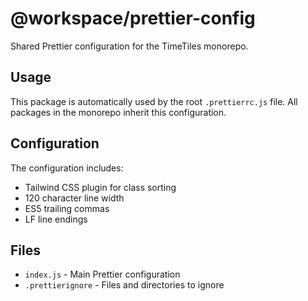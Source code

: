 # @workspace/prettier-config

Shared Prettier configuration for the TimeTiles monorepo.

## Usage

This package is automatically used by the root `.prettierrc.js` file. All packages in the monorepo inherit this configuration.

## Configuration

The configuration includes:

- Tailwind CSS plugin for class sorting
- 120 character line width
- ES5 trailing commas
- LF line endings

## Files

- `index.js` - Main Prettier configuration
- `.prettierignore` - Files and directories to ignore
